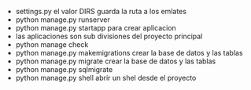 - settings.py el valor DIRS guarda la ruta a los emlates
- python manage.py runserver
- python manage.py startapp <nombre> para crear aplicacion
- las aplicaciones son sub divisiones del proyecto principal
- python manage check 
- python manage.py makemigrations crear la base de datos y las tablas
- python manage.py migrate crear la base de datos y las tablas
- python manage.py sqlmigrate <nombre> <numero de migracion>
- python manage.py shell abrir un shel desde el proyecto
